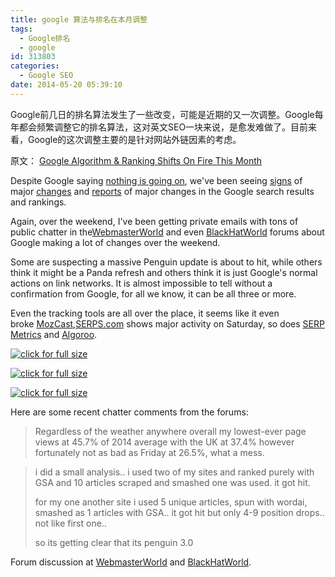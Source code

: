 ```yaml
---
title: google 算法与排名在本月调整
tags:
  - Google排名
  - google
id: 313803
categories:
  - Google SEO
date: 2014-05-20 05:39:10
---
```


Google前几日的排名算法发生了一些改变，可能是近期的又一次调整。Google每年都会频繁调整它的排名算法，这对英文SEO一块来说，是愈发难做了。目前来看，Google的这次调整主要的是针对网站外链因素的考虑。

原文： [Google Algorithm &amp; Ranking Shifts On Fire This Month](http://www.seroundtable.com/google-update-march-18313.html)

Despite Google saying [nothing is going on](http://www.seroundtable.com/google-denies-update-18539.html), we've been seeing [signs](http://www.seroundtable.com/google-update-algorithm-18526.html) of major [changes](http://www.seroundtable.com/google-update-reversal-18536.html) and [reports](http://www.branded3.com/blogs/new-google-softer-panda-update-2-0-hits-media-sites-hard/) of major changes in the Google search results and rankings.

Again, over the weekend, I've been getting private emails with tons of public chatter in the[WebmasterWorld](http://www.webmasterworld.com/google/4667620.htm) and even [BlackHatWorld](http://www.blackhatworld.com/blackhat-seo/black-hat-seo/674254-penguin-3-0-a.html) forums about Google making a lot of changes over the weekend.

Some are suspecting a massive Penguin update is about to hit, while others think it might be a Panda refresh and others think it is just Google's normal actions on link networks. It is almost impossible to tell without a confirmation from Google, for all we know, it can be all three or more.

Even the tracking tools are all over the place, it seems like it even broke [MozCast](http://mozcast.com/),[SERPS.com](https://serps.com/tools/volatility) shows major activity on Saturday, so does [SERP Metrics](http://serpmetrics.com/flux/) and [Algoroo](http://algoroo.com/).

[![click for full size](http://images.seroundtable.com/t-serps-1400504074.png)](http://images.seroundtable.com/serps-1400504074.png)

[![click for full size](http://images.seroundtable.com/t-serpmetrics-1400504074.png)](http://images.seroundtable.com/serpmetrics-1400504074.png)

[![click for full size](http://images.seroundtable.com/t-algoroo-1400504074.png)](http://images.seroundtable.com/algoroo-1400504074.png)

Here are some recent chatter comments from the forums:

> Regardless of the weather anywhere overall my lowest-ever page views at 45.7% of 2014 average with the UK at 37.4% however fortunately not as bad as Friday at 26.5%, what a mess.

> i did a small analysis.. i used two of my sites and ranked purely with GSA and 10 articles scraped and smashed one was used. it got hit.&nbsp;
> 
> 
> for my one another site i used 5 unique articles, spun with wordai, smashed as 1 articles with GSA.. it got hit but only 4-9 position drops.. not like first one..
> 
> 
> so its getting clear that its penguin 3.0

Forum discussion at [WebmasterWorld](http://www.webmasterworld.com/google/4667620.htm) and [BlackHatWorld](http://www.blackhatworld.com/blackhat-seo/black-hat-seo/674254-penguin-3-0-a.html).